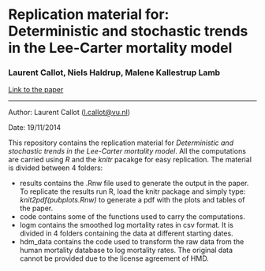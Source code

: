 # Replication material for: Deterministic and stochastic trends in the Lee-Carter mortality model
### Laurent Callot, Niels Haldrup, Malene Kallestrup Lamb

[Link to the paper](http://lcallot.github.io/papers/death/)


---

Author: Laurent Callot (l.callot@vu.nl)

Date: 19/11/2014


This repository contains the replication material for _Deterministic and stochastic trends in the Lee-Carter mortality model_. All the computations are carried using *R* and the *knitr* pacakge for easy replication. The material is divided between 4 folders:

 - results contains the .Rnw file used to generate the output in the paper. To replicate the results run R, load the knitr package and simply type: _knit2pdf(pubplots.Rnw)_ to generate a pdf with the plots and tables of the paper.  
 - code contains some of the functions used to carry the computations.
 - logm contains the smoothed log mortality rates in csv format. It is divided in 4 folders containing the data at different starting dates.
 - hdm_data contains the code used to transform the raw data from the human mortality database to log mortality rates. The original data cannot be provided due to the license agreement of HMD. 
  
